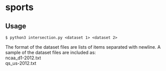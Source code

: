 sports
======

## Usage

    $ python3 intersection.py <dataset 1> <dataset 2>

The format of the dataset files are lists of items separated with newline.
A sample of the dataset files are included as:  
ncaa_d1-2012.txt  
qs_us-2012.txt

